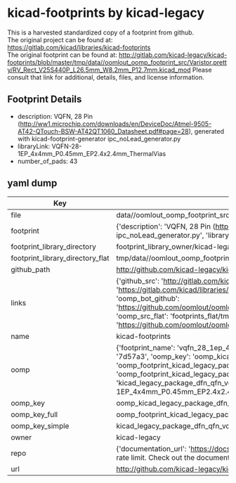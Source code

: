 # kicad-footprints by kicad-legacy  
This is a harvested standardized copy of a footprint from github.  
The original project can be found at:  
https://gitlab.com/kicad/libraries/kicad-footprints  
The original footprint can be found at:
http://gitlab.com/kicad-legacy/kicad-footprints/blob/master/tmp/data//oomlout_oomp_footprint_src/Varistor.pretty/RV_Rect_V25S440P_L26.5mm_W8.2mm_P12.7mm.kicad_mod
Please consult that link for additional, details, files, and license information.  
## Footprint Details
* description: VQFN, 28 Pin (http://ww1.microchip.com/downloads/en/DeviceDoc/Atmel-9505-AT42-QTouch-BSW-AT42QT1060_Datasheet.pdf#page=28), generated with kicad-footprint-generator ipc_noLead_generator.py  
* libraryLink: VQFN-28-1EP_4x4mm_P0.45mm_EP2.4x2.4mm_ThermalVias  
* number_of_pads: 43  
## yaml dump  
| Key | Value |  
| --- | --- |  
| file | data//oomlout_oomp_footprint_src/kicad-footprints/Package_DFN_QFN.pretty/VQFN-28-1EP_4x4mm_P0.45mm_EP2.4x2.4mm_ThermalVias.kicad_mod |  
| footprint | {'description': 'VQFN, 28 Pin (http://ww1.microchip.com/downloads/en/DeviceDoc/Atmel-9505-AT42-QTouch-BSW-AT42QT1060_Datasheet.pdf#page=28), generated with kicad-footprint-generator ipc_noLead_generator.py', 'libraryLink': 'VQFN-28-1EP_4x4mm_P0.45mm_EP2.4x2.4mm_ThermalVias', 'number_of_pads': 43} |  
| footprint_library_directory | footprint_library_owner/kicad-legacy_kicad-footprints |  
| footprint_library_directory_flat | tmp/data//oomlout_oomp_footprint_src/footprints_flat/kicad_legacy_package_dfn_qfn_vqfn_28_1ep_4x4mm_p0_45mm_ep2_4x2_4mm_thermalvias/working |  
| github_path | http://github.com/kicad-legacy/kicad-footprints/blob/master/tmp/data//oomlout_oomp_footprint_src/Package_DFN_QFN.pretty/VQFN-28-1EP_4x4mm_P0.45mm_EP2.4x2.4mm_ThermalVias.kicad_mod |  
| links | {'github_src': 'http://gitlab.com/kicad-legacy/kicad-footprints/blob/master/tmp/data//oomlout_oomp_footprint_src/Varistor.pretty/RV_Rect_V25S440P_L26.5mm_W8.2mm_P12.7mm.kicad_mod', 'github_src_repo': 'https://gitlab.com/kicad/libraries/kicad-footprints', 'oomp_bot': 'tmp/data//oomlout_oomp_footprint_src/footprints/kicad_legacy_package_dfn_qfn_vqfn_28_1ep_4x4mm_p0_45mm_ep2_4x2_4mm_thermalvias/working', 'oomp_bot_github': 'https://github.com/oomlout/oomlout_oomp_footprint_bot/tree/main/tmp/data//oomlout_oomp_footprint_src/footprints/kicad_legacy_package_dfn_qfn_vqfn_28_1ep_4x4mm_p0_45mm_ep2_4x2_4mm_thermalvias/working', 'oomp_src_flat': 'footprints_flat/tmp/data//oomlout_oomp_footprint_src/footprints_flat/kicad_legacy_package_dfn_qfn_vqfn_28_1ep_4x4mm_p0_45mm_ep2_4x2_4mm_thermalvias/working', 'oomp_src_flat_github': 'https://github.com/oomlout/oomlout_oomp_footprint_src/tree/main/tmp/data//oomlout_oomp_footprint_src/footprints_flat/kicad_legacy_package_dfn_qfn_vqfn_28_1ep_4x4mm_p0_45mm_ep2_4x2_4mm_thermalvias/working'} |  
| name | kicad-footprints |  
| oomp | {'footprint_name': 'vqfn_28_1ep_4x4mm_p0_45mm_ep2_4x2_4mm_thermalvias', 'library_name': 'package_dfn_qfn', 'md5': '7d57a310be72082adcee30b8c55d8efe', 'md5_10': '7d57a310be', 'md5_5': '7d57a', 'md5_6': '7d57a3', 'oomp_key': 'oomp_kicad_legacy_package_dfn_qfn_vqfn_28_1ep_4x4mm_p0_45mm_ep2_4x2_4mm_thermalvias', 'oomp_key_extra': 'oomp_footprint_kicad_legacy_package_dfn_qfn_vqfn_28_1ep_4x4mm_p0_45mm_ep2_4x2_4mm_thermalvias', 'oomp_key_full': 'oomp_footprint_kicad_legacy_package_dfn_qfn_vqfn_28_1ep_4x4mm_p0_45mm_ep2_4x2_4mm_thermalvias_7d57a3', 'oomp_key_simple': 'kicad_legacy_package_dfn_qfn_vqfn_28_1ep_4x4mm_p0_45mm_ep2_4x2_4mm_thermalvias', 'original_filename': 'data//oomlout_oomp_footprint_src/kicad-footprints/Package_DFN_QFN.pretty/VQFN-28-1EP_4x4mm_P0.45mm_EP2.4x2.4mm_ThermalVias.kicad_mod', 'owner_name': 'kicad_legacy'} |  
| oomp_key | oomp_kicad_legacy_package_dfn_qfn_vqfn_28_1ep_4x4mm_p0_45mm_ep2_4x2_4mm_thermalvias |  
| oomp_key_full | oomp_footprint_kicad_legacy_package_dfn_qfn_vqfn_28_1ep_4x4mm_p0_45mm_ep2_4x2_4mm_thermalvias |  
| oomp_key_simple | kicad_legacy_package_dfn_qfn_vqfn_28_1ep_4x4mm_p0_45mm_ep2_4x2_4mm_thermalvias |  
| owner | kicad-legacy |  
| repo | {'documentation_url': 'https://docs.github.com/rest/overview/resources-in-the-rest-api#rate-limiting', 'message': "API rate limit exceeded for 84.66.142.224. (But here's the good news: Authenticated requests get a higher rate limit. Check out the documentation for more details.)"} |  
| url | http://github.com/kicad-legacy/kicad-footprints |  

